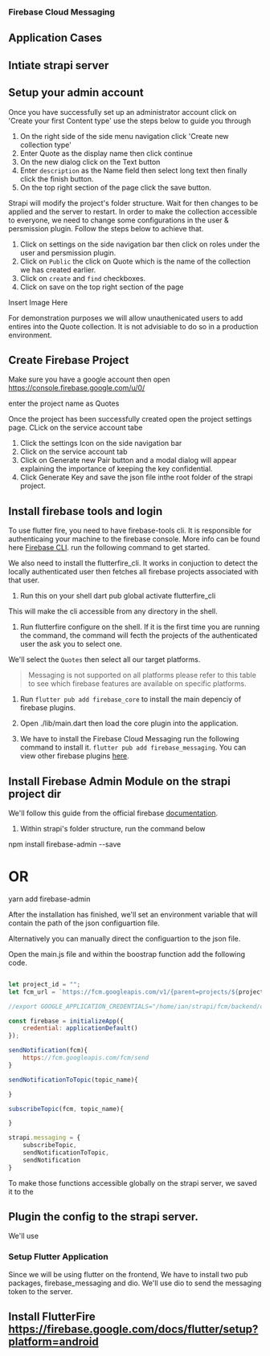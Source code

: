 ### Firebase Cloud Messaging
## Application Cases
## Intiate strapi server
## Setup your admin account

Once you have successfully set up an administrator account click on 'Create your first Content type' use the steps below to guide you through

1. On the right side of the side menu navigation click 'Create new collection type'
1. Enter Quote as the display name then click continue
1. On the new dialog click on the Text button
1. Enter `description` as the Name field then select long text then finally click the finish button.
1. On the top right section of the page click the save button.

Strapi will modify the project's folder structure. Wait for then changes to be applied and the server to restart. In order to make the collection accessible to everyone, we need to change some configurations in the user & persmission plugin. Follow the steps below to achieve that.

1. Click on settings on the side navigation bar then click on roles under the user and persmission plugin.
1. Click on `Public` the click on Quote which is the name of the collection we has created earlier.
1. Click on `create` and `find` checkboxes.
1. Click on save on the top right section of the page

Insert Image Here

For demonstration purposes we will allow unauthenicated users to add entires into the Quote collection. It is not advisiable to do so in a production environment.



## Create Firebase Project

Make sure you have a google account then open https://console.firebase.google.com/u/0/ 

enter the project name as Quotes

Once the project has been successfully created open the project settings page. CLick on the service account tabe
1. Click the settings Icon on the side navigation bar
1. Click on the service account tab
1. Click on Generate new Pair button and a modal dialog will appear explaining the importance of keeping the key confidential. 
1. Click Generate Key and save the json file inthe root folder of the strapi project.

## Install firebase tools and login

To use flutter fire, you need to have firebase-tools cli. It is responsible for authenticaing your machine to the firebase console. More info can be found here [Firebase CLI](https://firebase.google.com/docs/cli). run the following command to get started.

We also need to install the flutterfire_cli. It works in conjuction to detect the locally authenticated user then fetches all firebase projects associated with that user.

1. Run this on your shell
dart pub global activate flutterfire_cli

This will make the cli accessible from any directory in the shell.

1. Run flutterfire configure on the shell. If it is the first time you are running the command, the command will fecth the projects of the authenticated user the ask you to select one. 

We'll select the `Quotes` then select all our target platforms.
> Messaging is not supported on all platforms please refer to this table to see which firebase features are available on specific platforms.

1. Run `flutter pub add firebase_core` to install the main depenciy of firebase plugins.

1. Open ./lib/main.dart then load the core plugin into the application.

1. We have to install the Firebase Cloud Messaging run the following command to install it.
`flutter pub add firebase_messaging`. You can view other firebase plugins [here](https://firebase.google.com/docs/flutter/setup?platform=android#available-plugins).


## Install Firebase Admin Module on the strapi project dir

We'll follow this guide from the official firebase [documentation](https://firebase.google.com/docs/admin/setup).

1. Within strapi's folder structure, run the command below

npm install firebase-admin --save
# OR
yarn add firebase-admin

After the installation has finished, we'll set an environment variable that will contain the path of the json configuartion file.

Alternatively you can manually direct the configuartion to the json file.

Open the main.js file and within the boostrap function add the following code.

```js

let project_id = "";
let fcm_url = `https://fcm.googleapis.com/v1/{parent=projects/${project_id}}/messages:send`;

//export GOOGLE_APPLICATION_CREDENTIALS="/home/ian/strapi/fcm/backend/quotes.json"

const firebase = initializeApp({
    credential: applicationDefault()
});

sendNotification(fcm){
    https://fcm.googleapis.com/fcm/send
}

sendNotificationToTopic(topic_name){

}

subscribeTopic(fcm, topic_name){

}

strapi.messaging = {
    subscribeTopic,
    sendNotificationToTopic,
    sendNotification
}

```
To make those functions accessible globally on the strapi server, we saved it to the 
## Plugin the config to the strapi server.

We'll use 
### Setup Flutter Application
Since we will be using flutter on the frontend, We have to install two pub packages, firebase_messaging and dio. We'll use dio to send the messaging token to the server. 

## Install FlutterFire https://firebase.google.com/docs/flutter/setup?platform=android
